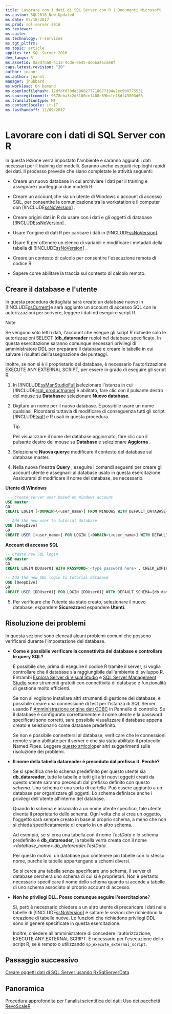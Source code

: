 ```yaml
---
title: Lavorare con i dati di SQL Server con R | Documenti Microsoft
ms.custom: SQL2016_New_Updated
ms.date: 05/18/2017
ms.prod: sql-server-2016
ms.reviewer: 
ms.suite: 
ms.technology: r-services
ms.tgt_pltfrm: 
ms.topic: article
applies_to: SQL Server 2016
dev_langs: R
ms.assetid: 0a3d7ba0-4113-4cde-9645-debba45cae8f
caps.latest.revision: "20"
author: jeannt
ms.author: jeannt
manager: jhubbard
ms.workload: On Demand
ms.openlocfilehash: 12dfdfd70de5908277718677194e2ec9b0775531
ms.sourcegitcommit: 9678eba3c2d3100cef408c69bcfe76df49803d63
ms.translationtype: MT
ms.contentlocale: it-IT
ms.lasthandoff: 11/09/2017
---
```

# <a name="work-with-sql-server-data-using-r"></a>Lavorare con i dati di SQL Server con R

In questa lezione verrà impostato l'ambiente e saranno aggiunti i dati necessari per il training dei modelli. Saranno anche eseguiti riepiloghi rapidi dei dati. Il processo prevede che siano completate le attività seguenti:
  
- Creare un nuovo database in cui archiviare i dati per il training e assegnare i punteggi ai due modelli R.
  
- Creare un account,che sia un utente di Windows o account di accesso SQL, per consentire la comunicazione tra la workstation e il computer con [!INCLUDE[ssNoVersion](../../includes/ssnoversion-md.md)] .
  
- Creare origini dati in R da usare con i dati e gli oggetti di database [!INCLUDE[ssNoVersion](../../includes/ssnoversion-md.md)] .
  
- Usare l'origine di dati R per caricare i dati in [!INCLUDE[ssNoVersion](../../includes/ssnoversion-md.md)].
  
- Usare R per ottenere un elenco di variabili e modificare i metadati della tabella di [!INCLUDE[ssNoVersion](../../includes/ssnoversion-md.md)] .
  
- Creare un contesto di calcolo per consentire l'esecuzione remota di codice R.
  
- Sapere come abilitare la traccia sul contesto di calcolo remoto.
  
## <a name="create-the-database-and-user"></a>Creare il database e l'utente

In questa procedura dettagliata sarà creato un database nuovo in [!INCLUDE[ssCurrent](../../includes/sscurrent-md.md)]e sarà aggiunto un account di accesso SQL con le autorizzazioni per scrivere, leggere i dati ed eseguire script R.

> [!NOTE]
> Se vengono solo letti i dati, l'account che esegue gli script R richiede solo le autorizzazioni SELECT (**db_datareader** ruolo) nel database specificato. In questa esercitazione saranno comunque necessari privilegi di amministratore DDL per preparare il database e creare le tabelle in cui salvare i risultati dell'assegnazione dei punteggi.
> 
> Inoltre, se non si è il proprietario del database, è necessario l'autorizzazione EXECUTE ANY EXTERNAL SCRIPT, per essere in grado di eseguire gli script R.

1. In [!INCLUDE[ssManStudioFull](../../includes/ssmanstudiofull-md.md)]selezionare l'istanza in cui [!INCLUDE[rsql_productname](../../includes/rsql-productname-md.md)] è abilitato, fare clic con il pulsante destro del mouse su **Database**e selezionare **Nuovo database**.
  
2. Digitare un nome per il nuovo database. È possibile usare un nome qualsiasi. Ricordarsi tuttavia di modificare di conseguenza tutti gli script [!INCLUDE[tsql](../../includes/tsql-md.md)] e R usati in questa procedura.
  
    > [!TIP]
    > Per visualizzare il nome del database aggiornato, fare clic con il pulsante destro del mouse su **Database** e selezionare **Aggiorna** .
  
3. Selezionare **Nuova query**e modificare il contesto del database sul database master.
  
4. Nella nuova finestra **Query** , eseguire i comandi seguenti per creare gli account utente e assegnarli al database usato in questa esercitazione. Assicurarsi di modificare il nome del database, se necessario.
  
**Utente di Windows**
  
```SQL
 -- Create server user based on Windows account
USE master
GO
CREATE LOGIN [<DOMAIN>\<user_name>] FROM WINDOWS WITH DEFAULT_DATABASE=[DeepDive]

 --Add the new user to tutorial database
USE [DeepDive]
GO
CREATE USER [<user_name>] FOR LOGIN [<DOMAIN>\<user_name>] WITH DEFAULT_SCHEMA=[db_datareader]
```

**Account di accesso SQL**

```SQL
-- Create new SQL login
USE master
GO
CREATE LOGIN DDUser01 WITH PASSWORD='<type password here>', CHECK_EXPIRATION=OFF, CHECK_POLICY=OFF;

-- Add the new SQL login to tutorial database
USE [DeepDive]
GO
CREATE USER [DDUser01] FOR LOGIN [DDUser01] WITH DEFAULT_SCHEMA=[db_datareader]
```

5. Per verificare che l'utente sia stato creato, selezionare il nuovo database, espandere **Sicurezza**ed espandere **Utenti**.

## <a name="troubleshooting"></a>Risoluzione dei problemi

In questa sezione sono elencati alcuni problemi comuni che possono verificarsi durante l'impostazione del database.

- **Come è possibile verificare la connettività del database e controllare le query SQL?**
  
    È possibile che, prima di eseguire il codice R tramite il server, si voglia controllare che il database sia raggiungibile dall'ambiente di sviluppo R. Entrambi [Esplora Server di Visual Studio](https://msdn.microsoft.com/library/x603htbk.aspx) e [SQL Server Management Studio](../../ssms/download-sql-server-management-studio-ssms.md) sono strumenti gratuiti con connettività di database e funzionalità di gestione molto efficienti.
  
    Se non si vogliono installare altri strumenti di gestione del database, è possibile creare una connessione di test per l'istanza di SQL Server usando l' [Amministrazione origine dati ODBC](https://msdn.microsoft.com/library/ms714024.aspx) in Pannello di controllo. Se il database è configurato correttamente e il nome utente e la password specificati sono corretti, sarà possibile visualizzare il database appena creato e selezionarlo come database predefinito.
  
    Se non è possibile connettersi al database, verificare che le connessioni remote siano abilitate per il server e che sia stato abilitato il protocollo Named Pipes. Leggere [questo articolo](http://social.technet.microsoft.com/wiki/contents/articles/2102.how-to-troubleshoot-connecting-to-the-sql-server-database-engine.aspx)per altri suggerimenti sulla risoluzione dei problemi.
  
- **Il nome della tabella datareader è preceduto dal prefisso it. Perché?**
  
    Se si specifica che lo schema predefinito per questo utente sia **db_datareader**, tutte le tabelle e tutti gli altri nuovi oggetti creati da questo utente saranno preceduti dal prefisso definito con questo *schema*. Uno schema è una sorta di cartella. Può essere aggiunto a un database per organizzare gli oggetti. Lo schema definisce anche i privilegi dell'utente all'interno del database.
  
    Quando lo schema è associato a un nome utente specifico, tale utente diventa il proprietario dello schema. Ogni volta che si crea un oggetto, l'oggetto sarà sempre creato in base al proprio schema, a meno che non si chieda specificatamente di crearlo in un altro schema.
  
    Ad esempio, se si crea una tabella con il nome *TestData* e lo schema predefinito è **db_datareader**, la tabella verrà creata con il nome *<database_name>.db_datareader.TestData*.
  
    Per questo motivo, un database può contenere più tabelle con lo stesso nome, purché le tabelle appartengano a schemi diversi.
   
    Se si cerca una tabella senza specificare uno schema, il server di database cercherà uno schema di cui si è proprietari. Non è pertanto necessario specificare il nome dello schema quando si accede a tabelle di uno schema associato al proprio account di accesso.
  
- **Non ho privilegi DLL. Posso comunque seguire l'esercitazione**?
  
    Sì, però è necessario chiedere a un altro utente di precaricare i dati nelle tabelle di [!INCLUDE[ssNoVersion](../../includes/ssnoversion-md.md)] e saltare le sezioni che richiedono la creazione di tabelle nuove. Le funzioni che richiedono privilegi DDL sono in genere specificate in questa esercitazione.

    Inoltre, chiedere all'amministratore di concedere l'autorizzazione, EXECUTE ANY EXTERNAL SCRIPT. È necessario per l'esecuzione dello script R, se è remoto o utilizzando `sp_execute_external_script`.

## <a name="next-step"></a>Passaggio successivo

[Creare oggetti dati di SQL Server usando RxSqlServerData](../../advanced-analytics/tutorials/deepdive-create-sql-server-data-objects-using-rxsqlserverdata.md)

## <a name="overview"></a>Panoramica

[Procedura approfondita per l'analisi scientifica dei dati: Uso dei pacchetti RevoScaleR](../../advanced-analytics/tutorials/deepdive-data-science-deep-dive-using-the-revoscaler-packages.md)



